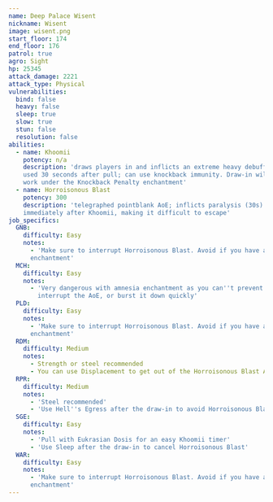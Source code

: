 ```yaml
---
name: Deep Palace Wisent
nickname: Wisent
image: wisent.png
start_floor: 174
end_floor: 176
patrol: true
agro: Sight
hp: 25345
attack_damage: 2221
attack_type: Physical
vulnerabilities:
  bind: false
  heavy: false
  sleep: true
  slow: true
  stun: false
  resolution: false
abilities:
  - name: Khoomii
    potency: n/a
    description: 'draws players in and inflicts an extreme heavy debuff (10s);
    used 30 seconds after pull; can use knockback immunity. Draw-in will not
    work under the Knockback Penalty enchantment'
  - name: Horroisonous Blast
    potency: 300
    description: 'telegraphed pointblank AoE; inflicts paralysis (30s). Used
    immediately after Khoomii, making it difficult to escape'
job_specifics:
  GNB:
    difficulty: Easy
    notes:
      - 'Make sure to interrupt Horroisonous Blast. Avoid if you have amnesia
      enchantment'
  MCH:
    difficulty: Easy
    notes:
      - 'Very dangerous with amnesia enchantment as you can''t prevent draw-in,
        interrupt the AoE, or burst it down quickly'
  PLD:
    difficulty: Easy
    notes:
      - 'Make sure to interrupt Horroisonous Blast. Avoid if you have amnesia
      enchantment'
  RDM:
    difficulty: Medium
    notes:
      - Strength or steel recommended
      - You can use Displacement to get out of the Horroisonous Blast AoE
  RPR:
    difficulty: Medium
    notes:
      - 'Steel recommended'
      - 'Use Hell''s Egress after the draw-in to avoid Horroisonous Blast'
  SGE:
    difficulty: Easy
    notes:
      - 'Pull with Eukrasian Dosis for an easy Khoomii timer'
      - 'Use Sleep after the draw-in to cancel Horroisonous Blast'
  WAR:
    difficulty: Easy
    notes:
      - 'Make sure to interrupt Horroisonous Blast. Avoid if you have amnesia
      enchantment'
---
```

